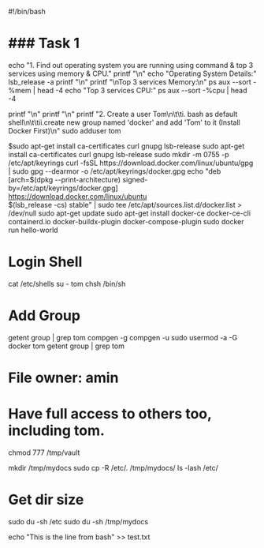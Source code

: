 #!/bin/bash

# ### Task 1 ###
echo "1. Find out operating system you are running using command & top 3 services using memory & CPU."
printf "\n"
echo "Operating System Details:"
lsb_release -a
printf "\n"
printf "\nTop 3 services Memory:\n"
ps aux --sort -%mem | head -4
echo "Top 3 services CPU:"
ps aux --sort -%cpu | head -4

printf "\n"
printf "\n"
printf "2. Create a user Tom\n\t\ti. bash as default shell\n\t\tii.create new group named 'docker' and add 'Tom' to it (Install Docker First)\n"
sudo adduser tom

$sudo apt-get install     ca-certificates     curl     gnupg     lsb-release
sudo apt-get install     ca-certificates     curl     gnupg     lsb-release
sudo mkdir -m 0755 -p /etc/apt/keyrings
curl -fsSL https://download.docker.com/linux/ubuntu/gpg | sudo gpg --dearmor -o /etc/apt/keyrings/docker.gpg
echo   "deb [arch=$(dpkg --print-architecture) signed-by=/etc/apt/keyrings/docker.gpg] https://download.docker.com/linux/ubuntu \
$(lsb_release -cs) stable" | sudo tee /etc/apt/sources.list.d/docker.list > /dev/null
sudo apt-get update
sudo apt-get install docker-ce docker-ce-cli containerd.io docker-buildx-plugin docker-compose-plugin
sudo docker run hello-world

# Login Shell
cat /etc/shells
su - tom
chsh
/bin/sh

# Add Group
getent group | grep tom
compgen -g
compgen -u
sudo usermod -a -G docker tom
getent group | grep tom

# File owner: amin
# Have full access to others too, including tom.
chmod 777 /tmp/vault

mkdir /tmp/mydocs
sudo cp -R /etc/. /tmp/mydocs/
ls -lash /etc/

# Get dir size
sudo du -sh /etc
sudo du -sh /tmp/mydocs

echo "This is the line from bash" >> test.txt
